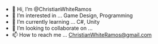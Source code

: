 - 👋 Hi, I’m @ChristianWhiteRamos
- 👀 I’m interested in ... Game Design, Programming
- 🌱 I’m currently learning ... C#, Unity 
- 💞️ I’m looking to collaborate on ... 
- 📫 How to reach me ... ChristianWhiteRamos@gmail.com

<!---
ChristianWhiteRamos/ChristianWhiteRamos is a ✨ special ✨ repository because its `README.md` (this file) appears on your GitHub profile.
You can click the Preview link to take a look at your changes.
--->

